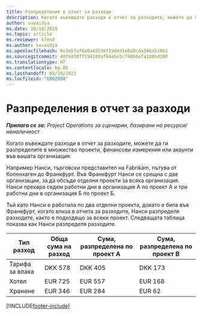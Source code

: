 ```yaml
---
title: Разпределения в отчет за разходи
description: Когато въвеждате разходи в отчет за разходите, можете да ги разпределите в множество проекти, юридически лица или акаунти във вашата организация.
author: suvaidya
ms.date: 10/10/2020
ms.topic: article
ms.reviewer: kfend
ms.author: suvaidya
ms.openlocfilehash: 6e3e5faf6a0a4553ef19ded1e0a8cda386a51061
ms.sourcegitcommit: 40f68387f594180af64a5e5c748b6efa188bd300
ms.translationtype: HT
ms.contentlocale: bg-BG
ms.lasthandoff: 05/10/2021
ms.locfileid: "6002088"
---
```

# <a name="distributions-on-an-expense-report"></a>Разпределения в отчет за разходи

_**Прилага се за:** Project Operations за сценарии, базирани на ресурси/неналичност_

Когато въвеждате разходи в отчет за разходите, можете да ги разпределите в множество проекти, финансови измерения или акаунти във вашата организация.

Например Нанси, търговски представител на Fabrikam, пътува от Копенхаген до Франкфурт. Във Франкфурт Нанси се срещна с две организации, за да обсъди отделни проекти за всяка организация. Нанси прекара седем работни дни в организация А по проект А и три работни дни в организация Б по проект Б.

Тъй като Нанси е работила по два отделни проекта, докато е била във Франкфурт, когато влиза в отчета за разходите, Нанси разпределя разходите, както е подходящо за всеки проект. Следващата таблица показва как Нанси разпределя разходите.

| Тип разход | Обща сума на разход | Сума, разпределена по проект А | Сума, разпределена по проект B |
|--------------|----------------------|---------------------------------|---------------------------------|
| Тарифа за влака   | DKK 578              | DKK 405                         | DKK 173                         |
| Хотел        | EUR 725              | EUR 557                         | EUR 168                         |
| Хранене        | EUR 346              | EUR 284                         | EUR 62                          |


[!INCLUDE[footer-include](../includes/footer-banner.md)]